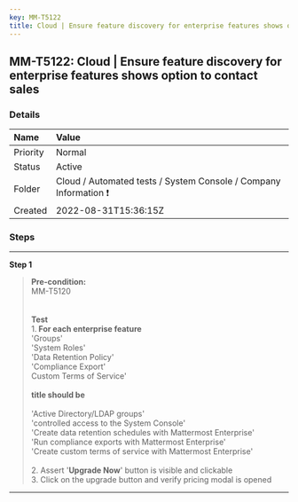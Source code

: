 ```yaml
---
key: MM-T5122
title: Cloud | Ensure feature discovery for enterprise features shows option to contact sales
---
```


## MM-T5122: Cloud | Ensure feature discovery for enterprise features shows option to contact sales

### Details

| Name     | Value                                                            |
| :------- | :--------------------------------------------------------------- |
| Priority | Normal                                                           |
| Status   | Active                                                           |
| Folder   | Cloud / Automated tests / System Console / Company Information ❗ |
| Created  | 2022-08-31T15:36:15Z                                             |

### Steps

<hr/>

**Step 1**

> <article><strong>Pre-condition:</strong><br />MM-T5120<br /><br /><br /><strong>Test<br /></strong>1.<strong> For each enterprise feature</strong><br />'Groups'<br />'System Roles'<br />'Data Retention Policy'<br />'Compliance Export'<br />Custom Terms of Service'<br /><br /><strong>title should be</strong><br /><br />'Active Directory/LDAP groups'<br />'controlled access to the System Console'<br />'Create data retention schedules with Mattermost Enterprise'<br />'Run compliance exports with Mattermost Enterprise'<br />'Create custom terms of service with Mattermost Enterprise'<br /><br />2. Assert '<strong>Upgrade Now</strong>' button is visible and clickable<br />3. Click on the upgrade button and verify pricing modal is opened</article>

<hr/>
